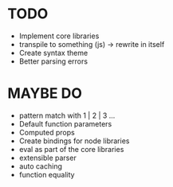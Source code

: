 # TODO
- Implement core libraries
- transpile to something (js) -> rewrite in itself
- Create syntax theme
- Better parsing errors

# MAYBE DO
- pattern match with 1 | 2 | 3 ...
- Default function parameters
- Computed props
- Create bindings for node libraries
- eval as part of the core libraries
- extensible parser
- auto caching
- function equality
